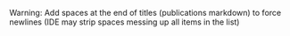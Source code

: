 Warning: Add spaces at the end of titles (publications markdown) to force newlines (IDE may strip spaces messing up all items in the list)
